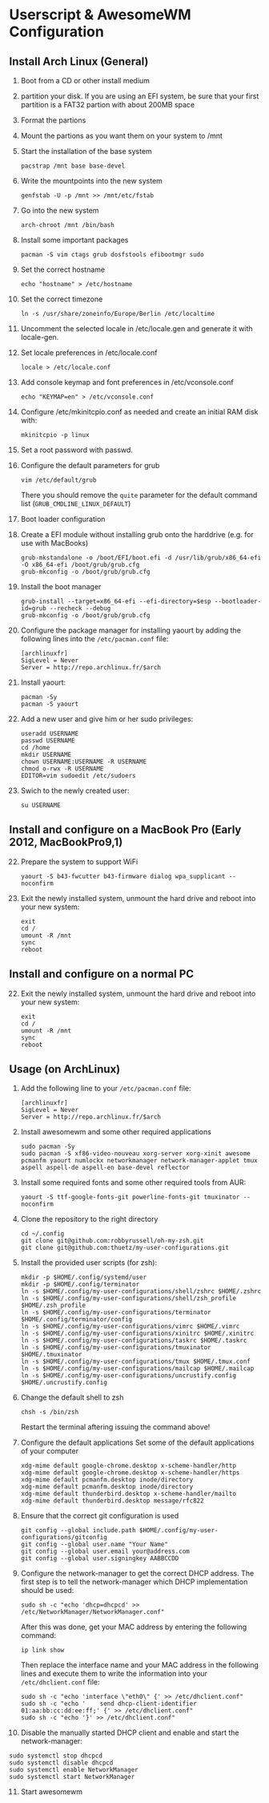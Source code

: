 Userscript & AwesomeWM Configuration
====================================

Install Arch Linux (General)
----------------------------
1. Boot from a CD or other install medium
2. partition your disk. If you are using an EFI system, be sure that your first partition is a FAT32 partion with about 200MB space
3. Format the partions
4. Mount the partions as you want them on your system to /mnt
5. Start the installation of the base system
   ```
   pacstrap /mnt base base-devel
   ```

6. Write the mountpoints into the new system
   ```
   genfstab -U -p /mnt >> /mnt/etc/fstab
   ```

7. Go into the new system
   ```
   arch-chroot /mnt /bin/bash
   ```

8. Install some important packages
   ```
   pacman -S vim ctags grub dosfstools efibootmgr sudo
   ```

9. Set the correct hostname
   ```
   echo "hostname" > /etc/hostname
   ```

10. Set the correct timezone
    ```
    ln -s /usr/share/zoneinfo/Europe/Berlin /etc/localtime
    ```

11. Uncomment the selected locale in /etc/locale.gen and generate it with locale-gen.
12. Set locale preferences in /etc/locale.conf
    ```
    locale > /etc/locale.conf
    ```

13. Add console keymap and font preferences in /etc/vconsole.conf
    ```
    echo "KEYMAP=en" > /etc/vconsole.conf
    ```

14. Configure /etc/mkinitcpio.conf as needed and create an initial RAM disk with:
    ```
    mkinitcpio -p linux
    ```

15. Set a root password with passwd.
16. Configure the default parameters for grub
    ```
    vim /etc/default/grub
    ```
    There you should remove the ```quite``` parameter for the default command list (```GRUB_CMDLINE_LINUX_DEFAULT```)

17. Boot loader configuration
  1. Create a EFI module without installing grub onto the harddrive (e.g. for use with MacBooks)
     ```
     grub-mkstandalone -o /boot/EFI/boot.efi -d /usr/lib/grub/x86_64-efi -O x86_64-efi /boot/grub/grub.cfg
     grub-mkconfig -o /boot/grub/grub.cfg
     ```

  2. Install the boot manager
     ```
     grub-install --target=x86_64-efi --efi-directory=$esp --bootloader-id=grub --recheck --debug
     grub-mkconfig -o /boot/grub/grub.cfg
     ```

18. Configure the package manager for installing yaourt by adding the following lines into the ```/etc/pacman.conf``` file:
    ```
    [archlinuxfr]
    SigLevel = Never
    Server = http://repo.archlinux.fr/$arch
    ```

19. Install yaourt:
    ```
    pacman -Sy
    pacman -S yaourt
    ```

20. Add a new user and give him or her sudo privileges:
    ```
    useradd USERNAME
    passwd USERNAME
    cd /home
    mkdir USERNAME
    chown USERNAME:USERNAME -R USERNAME
    chmod o-rwx -R USERNAME
    EDITOR=vim sudoedit /etc/sudoers
    ```

21. Swich to the newly created user:
    ```
    su USERNAME
    ```

Install and configure on a MacBook Pro (Early 2012, MacBookPro9,1)
------------------------------------------------------------------

22. Prepare the system to support WiFi
    ```
    yaourt -S b43-fwcutter b43-firmware dialog wpa_supplicant --noconfirm
    ```

23. Exit the newly installed system, unmount the hard drive and reboot into your new system:
    ```
    exit
    cd /
    umount -R /mnt
    sync
    reboot
    ```

Install and configure on a normal PC
------------------------------------

22. Exit the newly installed system, unmount the hard drive and reboot into your new system:
    ```
    exit
    cd /
    umount -R /mnt
    sync
    reboot
    ```


Usage (on ArchLinux)
--------------------
1. Add the following line to your ```/etc/pacman.conf``` file:
   ```
   [archlinuxfr]
   SigLevel = Never
   Server = http://repo.archlinux.fr/$arch
   ```

2. Install awesomewm and some other required applications
   ```
   sudo pacman -Sy
   sudo pacman -S xf86-video-nouveau xorg-server xorg-xinit awesome pcmanfm yaourt numlockx networkmanager network-manager-applet tmux aspell aspell-de aspell-en base-devel reflector
   ```

3. Install some required fonts and some other required tools from AUR:
   ```
   yaourt -S ttf-google-fonts-git powerline-fonts-git tmuxinator --noconfirm
   ```

4. Clone the repository to the right directory
   ```
   cd ~/.config
   git clone git@github.com:robbyrussell/oh-my-zsh.git
   git clone git@github.com:thuetz/my-user-configurations.git
   ```

5. Install the provided user scripts (for zsh):
   ```
   mkdir -p $HOME/.config/systemd/user
   mkdir -p $HOME/.config/terminator
   ln -s $HOME/.config/my-user-configurations/shell/zshrc $HOME/.zshrc
   ln -s $HOME/.config/my-user-configurations/shell/zsh_profile $HOME/.zsh_profile
   ln -s $HOME/.config/my-user-configurations/terminator $HOME/.config/terminator/config
   ln -s $HOME/.config/my-user-configurations/vimrc $HOME/.vimrc
   ln -s $HOME/.config/my-user-configurations/xinitrc $HOME/.xinitrc
   ln -s $HOME/.config/my-user-configurations/taskrc $HOME/.taskrc
   ln -s $HOME/.config/my-user-configurations/tmuxinator $HOME/.tmuxinator
   ln -s $HOME/.config/my-user-configurations/tmux $HOME/.tmux.conf
   ln -s $HOME/.config/my-user-configurations/mailcap $HOME/.mailcap
   ln -s $HOME/.config/my-user-configurations/uncrustify.config $HOME/.uncrustify.config
   ```

6. Change the default shell to zsh
   ```
   chsh -s /bin/zsh
   ```
   Restart the terminal aftering issuing the command above!

7. Configure the default applications
   Set some of the default applications of your computer
   ```
   xdg-mime default google-chrome.desktop x-scheme-handler/http
   xdg-mime default google-chrome.desktop x-scheme-handler/https
   xdg-mime default pcmanfm.desktop inode/directory
   xdg-mime default pcmanfm.desktop inode/directory
   xdg-mime default thunderbird.desktop x-scheme-handler/mailto
   xdg-mime default thunderbird.desktop message/rfc822 
   ```

8. Ensure that the correct git configuration is used
   ```
   git config --global include.path $HOME/.config/my-user-configurations/gitconfig
   git config --global user.name "Your Name"
   git config --global user.email your@address.com
   git config --global user.signingkey AABBCCDD
   ```

9. Configure the network-manager to get the correct DHCP address. The first step is to tell the network-manager which DHCP implementation should be used:
   ```
   sudo sh -c "echo 'dhcp=dhcpcd' >> /etc/NetworkManager/NetworkManager.conf"
   ```
   After this was done, get your MAC address by entering the following command:
   ```
   ip link show
   ```
   Then replace the interface name and your MAC address in the following lines and execute them to write the information into your ```/etc/dhclient.conf``` file:
   ```
   sudo sh -c "echo 'interface \"eth0\" {' >> /etc/dhclient.conf"
   sudo sh -c "echo '    send dhcp-client-identifier 01:aa:bb:cc:dd:ee:ff;' {' >> /etc/dhclient.conf"
   sudo sh -c "echo '}' >> /etc/dhclient.conf"
   ```

10. Disable the manually started DHCP client and enable and start the network-manager:
   ```
   sudo systemctl stop dhcpcd
   sudo systemctl disable dhcpcd
   sudo systemctl enable NetworkManager
   sudo systemctl start NetworkManager
   ```

11. Start awesomewm
